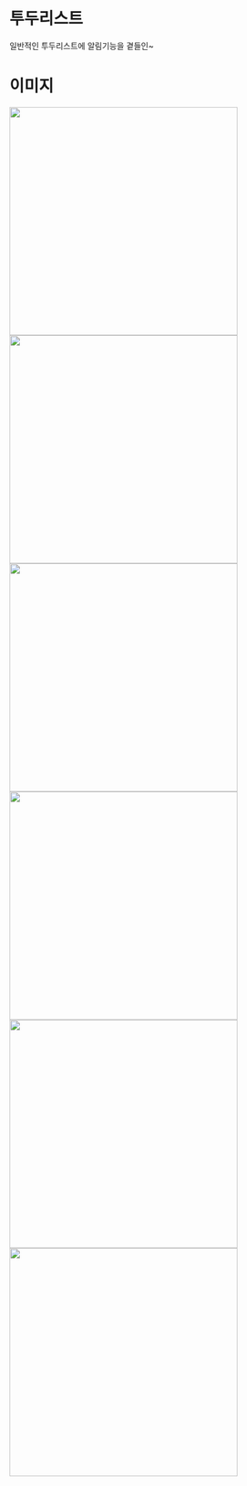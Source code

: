 # 투두리스트 

일반적인 투두리스트에 알림기능을 곁들인~ 

# 이미지 

<span>
<img src="https://github.com/miju0101/todo_notification/assets/64372372/2fd0f707-07c8-4b56-a139-37e893a1e696" width=400><br>
<img src="https://github.com/miju0101/todo_notification/assets/64372372/bb72a9e0-53f8-4494-b2ad-a7523777e32f" width=400><br>
<img src="https://github.com/miju0101/todo_notification/assets/64372372/75d40851-3a20-4422-b6d5-be289d8dc30d" width=400><br>
<img src="https://github.com/miju0101/todo_notification/assets/64372372/16bec3b8-99b8-40c2-a414-6d95932fbba6" width=400><br>
<img src="https://github.com/miju0101/todo_notification/assets/64372372/9c876f7d-31f9-49e4-844c-9896310b6333" width=400><br>
<img src="https://github.com/miju0101/todo_notification/assets/64372372/32a005f6-20ce-4513-abe9-12e7dd1d93c4" width=400><br>
